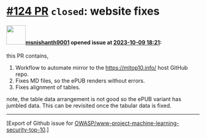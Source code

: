 # [\#124 PR](https://github.com/OWASP/www-project-machine-learning-security-top-10/pull/124) `closed`: website fixes

#### <img src="https://avatars.githubusercontent.com/u/49409979?u=069bd6928cc6b4b478a304e0eb660ad4cb9cb505&v=4" width="50">[msnishanth9001](https://github.com/msnishanth9001) opened issue at [2023-10-09 18:21](https://github.com/OWASP/www-project-machine-learning-security-top-10/pull/124):

this PR contains,
1. Workflow to automate mirror to the https://mltop10.info/ host GitHub repo.
2. Fixes MD files, so the ePUB renders without errors.
3. Fixes alignment of tables.

note, the table data arrangement is not good so the ePUB variant has jumbled data. This can be revisited once the tabular data is fixed.




-------------------------------------------------------------------------------



[Export of Github issue for [OWASP/www-project-machine-learning-security-top-10](https://github.com/OWASP/www-project-machine-learning-security-top-10).]
